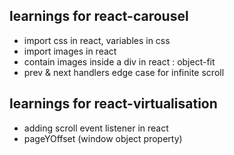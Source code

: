## learnings for react-carousel
- import css in react, variables in css
- import images in react
- contain images inside a div in react : object-fit
- prev & next handlers edge case for infinite scroll

## learnings for react-virtualisation
- adding scroll event listener in react
- pageYOffset (window object property)
